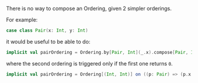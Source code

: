 There is no way to compose an Ordering, given 2 simpler orderings.

For example:

```scala
case class Pair(x: Int, y: Int)
```

it would be useful to be able to do:

```scala
implicit val pairOrdering = Ordering.by[Pair, Int](_.x).compose[Pair, Int](Ordering.by[Pair, Int](_.y))
```

where the second ordering is triggered only if the first one returns `0`.
```scala
implicit val pairOrdering = Ordering[(Int, Int)] on ((p: Pair) => (p.x, p.y))
```
